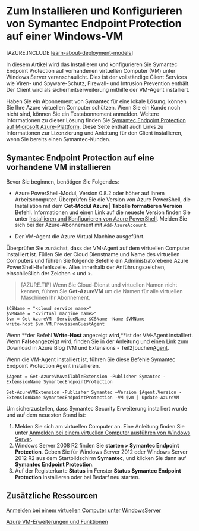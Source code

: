 <properties
    pageTitle="Installieren Sie Symantec Endpoint Protection auf einer VM | Microsoft Azure"
    description="Informationen Sie zum Installieren und Konfigurieren von Symantec Endpoint Protection Security Erweiterung auf einer neuen oder vorhandenen Azure VM mit klassischen Bereitstellungsmodell erstellt."
    services="virtual-machines-windows"
    documentationCenter=""
    authors="iainfoulds"
    manager="timlt"
    editor=""
    tags="azure-service-management"/>

<tags
    ms.service="virtual-machines-windows"
    ms.workload="infrastructure-services"
    ms.tgt_pltfrm="vm-multiple"
    ms.devlang="na"
    ms.topic="article"
    ms.date="08/24/2016"
    ms.author="iainfou"/>

# <a name="how-to-install-and-configure-symantec-endpoint-protection-on-a-windows-vm"></a>Zum Installieren und Konfigurieren von Symantec Endpoint Protection auf einer Windows-VM

[AZURE.INCLUDE [learn-about-deployment-models](../../includes/learn-about-deployment-models-classic-include.md)]

In diesem Artikel wird das Installieren und konfigurieren Sie Symantec Endpoint Protection auf vorhandenen virtuellen Computer (VM) unter Windows Server veranschaulicht. Dies ist der vollständige Client Services wie Viren- und Spyware-Schutz, Firewall- und Intrusion Prevention enthält. Der Client wird als sicherheitserweiterung mithilfe der VM-Agent installiert.

Haben Sie ein Abonnement von Symantec für eine lokale Lösung, können Sie Ihre Azure virtuellen Computer schützen. Wenn Sie ein Kunde noch nicht sind, können Sie ein Testabonnement anmelden. Weitere Informationen zu dieser Lösung finden Sie [Symantec Endpoint Protection auf Microsoft Azure-Plattform][Symantec]. Diese Seite enthält auch Links zu Informationen zur Lizenzierung und Anleitung für den Client installieren, wenn Sie bereits einen Symantec-Kunden.

## <a name="install-symantec-endpoint-protection-on-an-existing-vm"></a>Symantec Endpoint Protection auf eine vorhandene VM installieren

Bevor Sie beginnen, benötigen Sie Folgendes:

- Azure PowerShell-Modul, Version 0.8.2 oder höher auf Ihrem Arbeitscomputer. Überprüfen Sie die Version von Azure PowerShell, die Installation mit dem **Get-Modul Azure | Tabelle formatieren Version** Befehl. Informationen und einen Link auf die neueste Version finden Sie unter [Installieren und Konfigurieren von Azure PowerShell][PS]. Melden Sie sich bei der Azure-Abonnement mit `Add-AzureAccount`.

- Der VM-Agent die Azure Virtual Machine ausgeführt.

Überprüfen Sie zunächst, dass der VM-Agent auf dem virtuellen Computer installiert ist. Füllen Sie der Cloud Dienstname und Name des virtuellen Computers und führen Sie folgende Befehle ein Administratorebene Azure PowerShell-Befehlszeile. Alles innerhalb der Anführungszeichen, einschließlich der Zeichen < und >.

> [AZURE.TIP] Wenn Sie Cloud-Dienst und virtuellen Namen nicht kennen, führen Sie **Get-AzureVM** um die Namen für alle virtuellen Maschinen Ihr Abonnement.

    $CSName = "<cloud service name>"
    $VMName = "<virtual machine name>"
    $vm = Get-AzureVM -ServiceName $CSName -Name $VMName
    write-host $vm.VM.ProvisionGuestAgent

Wenn **der Befehl **Write-Host** angezeigt wird,**ist der VM-Agent installiert. Wenn **False**angezeigt wird, finden Sie in der Anleitung und einen Link zum Download in Azure Blog [VM und Extensions - Teil2]buchen[Agent].

Wenn die VM-Agent installiert ist, führen Sie diese Befehle Symantec Endpoint Protection Agent installieren.

    $Agent = Get-AzureVMAvailableExtension -Publisher Symantec -ExtensionName SymantecEndpointProtection

    Set-AzureVMExtension -Publisher Symantec –Version $Agent.Version -ExtensionName SymantecEndpointProtection -VM $vm | Update-AzureVM

Um sicherzustellen, dass Symantec Security Erweiterung installiert wurde und auf dem neuesten Stand ist:

1.  Melden Sie sich am virtuellen Computer an. Eine Anleitung finden Sie unter [Anmelden bei einem virtuellen Computer ausführen von Windows Server][Logon].
2.  Windows Server 2008 R2 finden Sie **starten > Symantec Endpoint Protection**. Geben Sie für Windows Server 2012 oder Windows Server 2012 R2 aus dem Startbildschirm **Symantec**, und klicken Sie dann auf **Symantec Endpoint Protection**.
3.  Auf der Registerkarte **Status** im Fenster **Status Symantec Endpoint Protection** installieren oder bei Bedarf neu starten.

## <a name="additional-resources"></a>Zusätzliche Ressourcen

[Anmelden bei einem virtuellen Computer unter WindowsServer][Logon]

[Azure VM-Erweiterungen und Funktionen][Ext]


<!--Link references-->
[Symantec]: http://www.symantec.com/connect/blogs/symantec-endpoint-protection-now-microsoft-azure

[Portal]: http://manage.windowsazure.com

[Create]: virtual-machines-windows-classic-tutorial.md

[PS]: ../powershell-install-configure.md

[Agent]: http://go.microsoft.com/fwlink/p/?LinkId=403947

[Logon]: virtual-machines-windows-classic-connect-logon.md

[Ext]: http://go.microsoft.com/fwlink/p/?linkid=390493